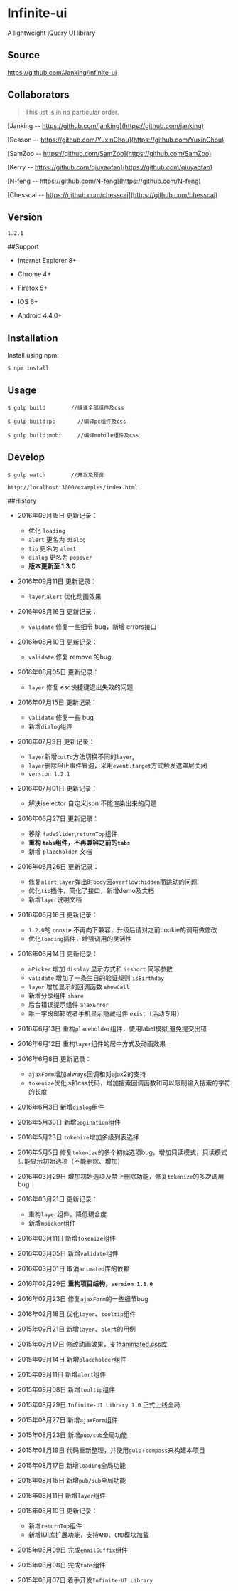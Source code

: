# Infinite-ui

A lightweight jQuery UI library

## Source
https://github.com/Janking/infinite-ui

## Collaborators
> This list is in no particular order.

[Janking -- https://github.com/janking](https://github.com/janking)

[Season -- https://github.com/YuxinChou](https://github.com/YuxinChou)

[SamZoo -- https://github.com/SamZoo](https://github.com/SamZoo)

[Kerry -- https://github.com/qiuyaofan](https://github.com/qiuyaofan)

[N-feng -- https://github.com/N-feng](https://github.com/N-feng)

[Chesscai -- https://github.com/chesscai](https://github.com/chesscai)


## Version
`1.2.1`

##Support
* Internet Explorer 8+

* Chrome 4+

* Firefox 5+

* IOS 6+

* Android 4.4.0+

## Installation


Install using npm:

```shell
$ npm install
```


## Usage

```shell
$ gulp build        //编译全部组件及css
```

```shell
$ gulp build:pc       //编译pc组件及css
```

```shell
$ gulp build:mobi     //编译mobile组件及css
```


## Develop
```shell
$ gulp watch        //开发及预览

```
```shell
http://localhost:3000/examples/index.html
```

##History

* 2016年09月15日 更新记录：
    * 优化 `loading`
    * `alert`  更名为 `dialog`
    * `tip`    更名为 `alert`
    * `dialog` 更名为 `popover`
    * **版本更新至 1.3.0**

* 2016年09月11日 更新记录：
    * `layer`,`alert` 优化动画效果

* 2016年08月16日 更新记录：
    * `validate` 修复一些细节 bug，新增 errors接口
* 2016年08月10日 更新记录：
    * `validate` 修复 remove 的bug
* 2016年08月05日 更新记录：
    * `layer` 修复 esc快捷键退出失效的问题
* 2016年07月15日 更新记录：
    * `validate` 修复一些 bug
    * 新增`dialog`组件

* 2016年07月9日 更新记录：
    * `layer`新增`cutTo`方法切换不同的`layer`,
    * `layer`删除阻止事件冒泡，采用`event.target`方式触发遮罩层关闭
    * `version 1.2.1`

* 2016年07月01日 更新记录：
    * 解决iselector 自定义json 不能渲染出来的问题

* 2016年06月27日 更新记录：
    * 移除 `fadeSlider`,`returnTop`组件
    * **重构 `tabs`组件，不再兼容之前的`tabs`**
    * 新增 `placeholder` 文档


* 2016年06月26日 更新记录：
    * 修复`alert`,`layer`弹出时`body`因`overflow:hidden`而跳动的问题
    * 优化`tip`插件，简化了接口，新增demo及文档
    * 新增`layer`说明文档

* 2016年06月16日 更新记录：
    * `1.2.0`的 `cookie` 不再向下兼容，升级后请对之前cookie的调用做修改
    * 优化`loading`插件，增强调用的灵活性


* 2016年06月14日 更新记录：
    * `mPicker` 增加 `display` 显示方式和 `isshort` 简写参数
    * `validate` 增加了一条生日的验证规则 `isBirthday`
    * `layer` 增加显示的回调函数 `showCall`
    * 新增分享组件 `share`
    * 后台错误提示组件 `ajaxError`
    * 唯一字段邮箱或者手机显示隐藏组件 `exist`（活动专用）



* 2016年6月13日 重构`placeholder`组件，使用label模拟,避免提交出错

* 2016年6月12日 重构`layer`组件的居中方式及动画效果

* 2016年6月8日 更新记录：
    * `ajaxForm`增加always回调和对ajax2的支持
    * `tokenize`优化js和css代码，增加搜索回调函数和可以限制输入搜索的字符的长度


* 2016年6月3日 新增`dialog`组件

* 2016年5月30日 新增`pagination`组件

* 2016年5月23日 `tokenize`增加多级列表选择

* 2016年5月5日 修复`tokenize`的多个初始选项bug，增加只读模式，只读模式只能显示初始选项（不能删除、增加）

* 2016年03月29日 增加初始选项及禁止删除功能，修复`tokenize`的多次调用bug

* 2016年03月21日 更新记录：
    * 重构`layer`组件，降低耦合度
    * 新增`mpicker`组件


* 2016年03月11日 新增`tokenize`组件

* 2016年03月05日 新增`validate`组件

* 2016年03月01日 取消`animated`库的依赖

* 2016年02月29日 **重构项目结构，`version 1.1.0`**

* 2016年02月23日 修复`ajaxForm`的一些细节bug

* 2016年02月18日 优化`layer`、`tooltip`组件

* 2015年09月21日 新增`layer`、`alert`的用例

* 2015年09月17日 修改动画效果，支持[animated.css](https://daneden.github.io/animate.css/)库

* 2015年09月14日 新增`placeholder`组件

* 2015年09月11日 新增`alert`组件

* 2015年09月08日 新增`tooltip`组件

* 2015年08月29日 `Infinite-UI Library 1.0` 正式上线全局

* 2015年08月27日 新增`ajaxForm`组件

* 2015年08月23日 新增`pub/sub`全局功能

* 2015年08月19日 代码重新整理，并使用`gulp`+`compass`来构建本项目

* 2015年08月17日 新增`loading`全局功能

* 2015年08月15日 新增`pub/sub`全局功能

* 2015年08月11日 新增`layer`组件

* 2015年08月10日 更新记录：
    * 新增`returnTop`组件
    * 新增IUI库扩展功能，支持`AMD`、`CMD`模块加载


* 2015年08月09日 完成`emailSuffix`组件

* 2015年08月08日 完成`tabs`组件

* 2015年08月07日 着手开发`Infinite-UI Library`
